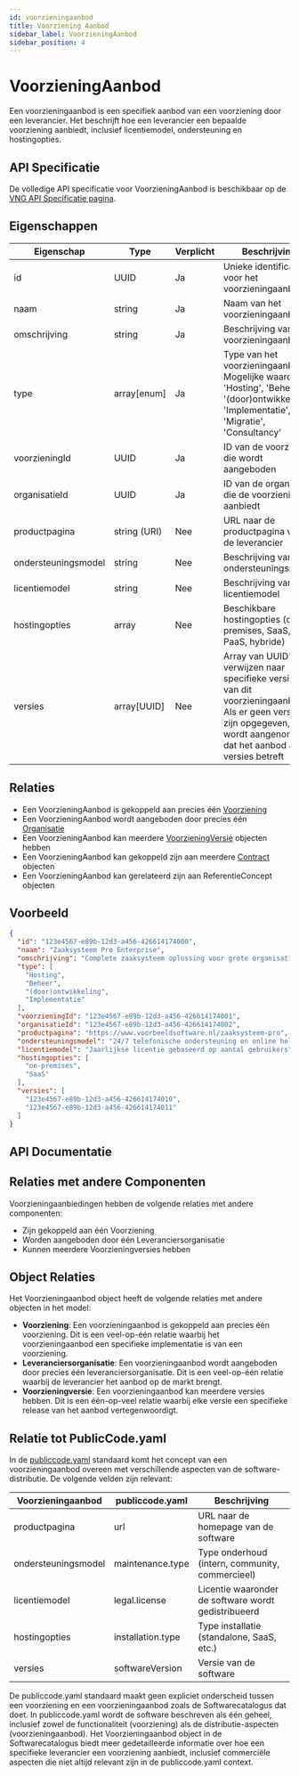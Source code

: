 ```yaml
---
id: voorzieningaanbod
title: Voorziening Aanbod
sidebar_label: VoorzieningAanbod
sidebar_position: 4
---
```


# VoorzieningAanbod

Een voorzieningaanbod is een specifiek aanbod van een voorziening door een leverancier. Het beschrijft hoe een leverancier een bepaalde voorziening aanbiedt, inclusief licentiemodel, ondersteuning en hostingopties.

## API Specificatie

De volledige API specificatie voor VoorzieningAanbod is beschikbaar op de [VNG API Specificatie pagina](https://vng-realisatie.github.io/Softwarecatalogus/api#tag/Software-Catalogus/operation/getVoorzieningaanbiedingen).

## Eigenschappen

| Eigenschap | Type | Verplicht | Beschrijving |
|------------|------|-----------|--------------|
| id | UUID | Ja | Unieke identificatie voor het voorzieningaanbod |
| naam | string | Ja | Naam van het voorzieningaanbod |
| omschrijving | string | Ja | Beschrijving van het voorzieningaanbod |
| type | array[enum] | Ja | Type van het voorzieningaanbod. Mogelijke waarden: 'Hosting', 'Beheer', '(door)ontwikkeling', 'Implementatie', 'Migratie', 'Consultancy' |
| voorzieningId | UUID | Ja | ID van de voorziening die wordt aangeboden |
| organisatieId | UUID | Ja | ID van de organisatie die de voorziening aanbiedt |
| productpagina | string (URI) | Nee | URL naar de productpagina van de leverancier |
| ondersteuningsmodel | string | Nee | Beschrijving van het ondersteuningsmodel |
| licentiemodel | string | Nee | Beschrijving van het licentiemodel |
| hostingopties | array | Nee | Beschikbare hostingopties (on-premises, SaaS, PaaS, hybride) |
| versies | array[UUID] | Nee | Array van UUID's die verwijzen naar specifieke versies van dit voorzieningaanbod. Als er geen versies zijn opgegeven, wordt aangenomen dat het aanbod alle versies betreft |

## Relaties

- Een VoorzieningAanbod is gekoppeld aan precies één [Voorziening](./voorziening)
- Een VoorzieningAanbod wordt aangeboden door precies één [Organisatie](./organisatie)
- Een VoorzieningAanbod kan meerdere [VoorzieningVersie](./voorzieningversie) objecten hebben
- Een VoorzieningAanbod kan gekoppeld zijn aan meerdere [Contract](./contract) objecten
- Een VoorzieningAanbod kan gerelateerd zijn aan ReferentieConcept objecten

## Voorbeeld

```json
{
  "id": "123e4567-e89b-12d3-a456-426614174000",
  "naam": "Zaaksysteem Pro Enterprise",
  "omschrijving": "Complete zaaksysteem oplossing voor grote organisaties",
  "type": [
    "Hosting",
    "Beheer",
    "(door)ontwikkeling",
    "Implementatie"
  ],
  "voorzieningId": "123e4567-e89b-12d3-a456-426614174001",
  "organisatieId": "123e4567-e89b-12d3-a456-426614174002", 
  "productpagina": "https://www.voorbeeldsoftware.nl/zaaksysteem-pro",
  "ondersteuningsmodel": "24/7 telefonische ondersteuning en online helpdesk",
  "licentiemodel": "Jaarlijkse licentie gebaseerd op aantal gebruikers",
  "hostingopties": [
    "on-premises",
    "SaaS"
  ],
  "versies": [
    "123e4567-e89b-12d3-a456-426614174010",
    "123e4567-e89b-12d3-a456-426614174011"
  ]
}
```

## API Documentatie


## Relaties met andere Componenten

Voorzieningaanbiedingen hebben de volgende relaties met andere componenten:

- Zijn gekoppeld aan één Voorziening
- Worden aangeboden door één Leveranciersorganisatie
- Kunnen meerdere Voorzieningversies hebben

## Object Relaties

Het Voorzieningaanbod object heeft de volgende relaties met andere objecten in het model:

- **Voorziening**: Een voorzieningaanbod is gekoppeld aan precies één voorziening. Dit is een veel-op-één relatie waarbij het voorzieningaanbod een specifieke implementatie is van een voorziening.
- **Leveranciersorganisatie**: Een voorzieningaanbod wordt aangeboden door precies één leveranciersorganisatie. Dit is een veel-op-één relatie waarbij de leverancier het aanbod op de markt brengt.
- **Voorzieningversie**: Een voorzieningaanbod kan meerdere versies hebben. Dit is een één-op-veel relatie waarbij elke versie een specifieke release van het aanbod vertegenwoordigt.

## Relatie tot PublicCode.yaml

In de [publiccode.yaml](https://github.com/publiccodeyml/publiccode.yaml) standaard komt het concept van een voorzieningaanbod overeen met verschillende aspecten van de software-distributie. De volgende velden zijn relevant:

| Voorzieningaanbod | publiccode.yaml | Beschrijving |
|-------------------|-----------------|--------------|
| productpagina | url | URL naar de homepage van de software |
| ondersteuningsmodel | maintenance.type | Type onderhoud (intern, community, commercieel) |
| licentiemodel | legal.license | Licentie waaronder de software wordt gedistribueerd |
| hostingopties | installation.type | Type installatie (standalone, SaaS, etc.) |
| versies | softwareVersion | Versie van de software |

De publiccode.yaml standaard maakt geen expliciet onderscheid tussen een voorziening en een voorzieningaanbod zoals de Softwarecatalogus dat doet. In publiccode.yaml wordt de software beschreven als één geheel, inclusief zowel de functionaliteit (voorziening) als de distributie-aspecten (voorzieningaanbod). Het Voorzieningaanbod object in de Softwarecatalogus biedt meer gedetailleerde informatie over hoe een specifieke leverancier een voorziening aanbiedt, inclusief commerciële aspecten die niet altijd relevant zijn in de publiccode.yaml context. 